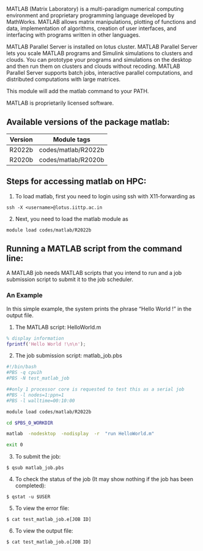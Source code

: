 
MATLAB (Matrix Laboratory) is a multi-paradigm numerical computing environment and proprietary programming language developed by MathWorks. MATLAB allows matrix manipulations, plotting of functions and data, implementation of algorithms, creation of user interfaces, and interfacing with programs written in other languages.

MATLAB Parallel Server is installed on lotus cluster. MATLAB Parallel Server lets you scale MATLAB programs and Simulink simulations to clusters and clouds. You can prototype your programs and simulations on the desktop and then run them on clusters and clouds without recoding. MATLAB Parallel Server supports batch jobs, interactive parallel computations, and distributed computations with large matrices.

This module will add the matlab command to your PATH.

MATLAB is proprietarily licensed software.

## Available versions of the package matlab:
 Version 	| Module tags	
------------|:------------:
R2022b      |codes/matlab/R2022b
R2020b      |codes/matlab/R2020b             


## Steps for accessing matlab on HPC:

1. To load matlab, first you need to login using ssh with X11-forwarding as
```
ssh -X <username>@lotus.iittp.ac.in
```

2. Next, you need to load the matlab module as
```
module load codes/matlab/R2022b
```

## Running a MATLAB script from the command line:

A MATLAB job needs MATLAB scripts that you intend to run and a job submission script to submit it to the job scheduler.

### An Example
In this simple example, the system prints the phrase “Hello World !” in the output file.

1. The MATLAB script: HelloWorld.m

``` matlab title="HelloWorld.m"
% display information
fprintf('Hello World !\n\n');
```
2. The job submission script: matlab_job.pbs

``` bash title="matlab_job.pbs" linenums="1"
#!/bin/bash
#PBS -q cpu1h
#PBS -N test_matlab_job

##only 1 processor core is requested to test this as a serial job
#PBS -l nodes=1:ppn=1
#PBS -l walltime=00:10:00

module load codes/matlab/R2022b

cd $PBS_O_WORKDIR

matlab  -nodesktop  -nodisplay  -r  "run HelloWorld.m"

exit 0
```

3. To submit the job:
```
$ qsub matlab_job.pbs
```

4. To check the status of the job (It may show nothing if the job has been completed):
```
$ qstat -u $USER
```

5. To view the error file:
```
$ cat test_matlab_job.e[JOB ID]
```
6. To view the output file:
```
$ cat test_matlab_job.o[JOB ID]
```